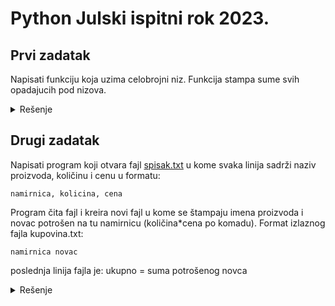 # Python Julski ispitni rok 2023.
## Prvi zadatak
Napisati funkciju koja uzima celobrojni niz. Funkcija stampa sume svih opadajucih pod nizova.

<details markdown='block'>
<summary>Rešenje</summary>
  
```python
def funkcija(niz):
    privremeni = [niz[0]]
    glavni = []
    for i in range(0,len(niz)-1):
        if niz[i] > niz[i+1]:
            privremeni.append(niz[i+1])
        else:
            if len(privremeni) > 1:
                glavni.append(privremeni)
                privremeni = [niz[i+1]]
            else:
                privremeni = [niz[i+1]]
    glavni.append(privremeni)
             
    for podniz in glavni:
        print(sum(podniz))

funkcija([5, 4, 9, -11 , 13, 19, 2, 6, -7])
```
</details>

## Drugi zadatak
Napisati program koji otvara fajl [spisak.txt](https://github.com/Racunarski-alati-FINK/Racunarski-alati-FINK/blob/main/Ispitni%20rokovi/Ulazni%20fajlovi/2023/Jul/spisak.txt) u kome svaka linija sadrži naziv proizvoda, količinu i cenu u formatu:

    namirnica, kolicina, cena

Program čita fajl i kreira novi fajl u kome se štampaju imena proizvoda i novac potrošen na tu namirnicu (količina*cena po komadu).
Format izlaznog fajla kupovina.txt:

    namirnica novac 
                                    
poslednja linija fajla je:    ukupno = suma potrošenog novca

<details markdown='block'>
<summary>Rešenje</summary>
  
```python
 def kupovina(ulaz):
     korpa = []
     suma = 0
     with open(ulaz, 'r') as fajl:
         for linija in fajl:
             namirnica, kolicina, cena = linija.rstrip().split(',')
             korpa.append((namirnica, int(kolicina)*int(cena)))
            
     with open('kupovina.txt', 'w') as fajl:
         for proizvod in korpa:
             suma += proizvod[1]
             fajl.write(f'{proizvod[0]} {proizvod[1]}\n')
         fajl.write(f'Ukupno = {suma}')
#glavni program:
kupovina('spisak.txt')
```
</details>


